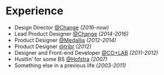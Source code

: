 # Experience

- Design Director [@Change](https://twitter.com/Change)
  _(2016-now)_
- Lead Product Designer [@Change](https://twitter.com/Change)
  _(2014-2016)_
- Product Designer [@Medallia](https://twitter.com/Medallia)
  _(2012-2014)_
- Product Designer [@tribr](https://twitter.com/tribrapp)
  _(2012)_
- Designer and Front-end Developer [@CO+LAB](https://twitter.com/teamcolab)
  _(2011-2012)_
- Hustlin’ for some BS [@Hofstra](https://twitter.com/HofstraU)
  _(2007)_
- Something else in a previous life
  _(2003-2011)_
